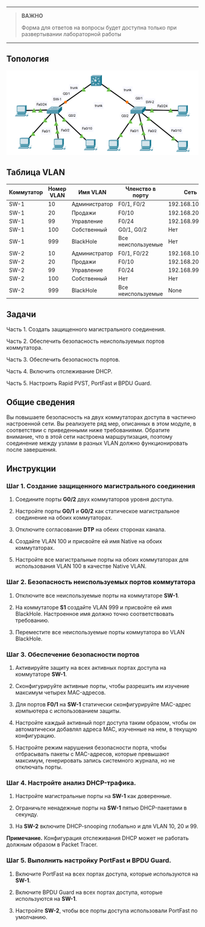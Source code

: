 
---

> **ВАЖНО**
> 
> Форма для ответов на вопросы будет доступна только при развертывании лабораторной работы 

---

## Топология

![](./assets/topology.png)

## Таблица VLAN

| **Коммутатор** | **Номер VLAN** | **Имя VLAN**      | **Членство в порту**   | **Сеть**            |
|------------|------------|---------------|--------------------|-----------------|
| SW-1       | 10         | Администратор | F0/1, F0/2         | 192.168.10.0/24 |
| SW-1       | 20         | Продажи       | F0/10              | 192.168.20.0/24 |
| SW-1       | 99         | Управление    | F0/24              | 192.168.99.0/24 |
| SW-1       | 100        | Собственный   | G0/1, G0/2         | Нет             |
| SW-1       | 999        | BlackHole     | Все неиспользуемые | Нет             |
| SW-2       | 10         | Администратор | F0/1, F0/22        | 192.168.10.0/24 |
| SW-2       | 20         | Продажи       | F0/10              | 192.168.20.0/24 |
| SW-2       | 99         | Управление    | F0/24              | 192.168.99.0/24 |
| SW-2       | 100        | Собственный   | Нет                | Нет             |
| SW-2       | 999        | BlackHole     | Все неиспользуемые | None            |

## Задачи

Часть 1. Создать защищенного магистрального соединения.

Часть 2. Обеспечить безопасность неиспользуемых портов коммутатора.

Часть 3. Обеспечить безопасность портов.

Часть 4. Включить отслеживание DHCP.

Часть 5. Настроить Rapid PVST, PortFast и BPDU Guard.

## Общие сведения

Вы повышаете безопасность на двух коммутаторах доступа в частично настроенной сети. Вы реализуете ряд мер, описанных в этом модуле, в соответствии с приведенными ниже требованиями. Обратите внимание, что в этой сети настроена маршрутизация, поэтому соединение между узлами в разных VLAN должно функционировать после завершения.

## Инструкции

### Шаг 1. Создание защищенного магистрального соединения

1.  Соедините порты **G0/2** двух коммутаторов уровня доступа.

2.  Настройте порты **G0/1** и **G0/2** как статическое магистральное соединение на обоих коммутаторах.

3.  Отключите согласование **DTP** на обеих сторонах канала.

4.  Создайте VLAN 100 и присвойте ей имя Native на обоих коммутаторах.

5.  Настройте все магистральные порты на обоих коммутаторах для использования VLAN 100 в качестве Native VLAN.

### Шаг 2. Безопасность неиспользуемых портов коммутатора

1.  Отключите все неиспользуемые порты на коммутаторе **SW-1**.

2.  На коммутаторе **S1** создайте VLAN 999 и присвойте ей имя BlackHole. Настроенное имя должно точно соответствовать требованию.

3.  Переместите все неиспользуемые порты коммутатора во VLAN BlackHole.

### Шаг 3. Обеспечение безопасности портов

1.  Активируйте защиту на всех активных портах доступа на коммутаторе **SW-1**.

2.  Сконфигурируйте активные порты, чтобы разрешить им изучение максимум четырех MAC-адресов.

3.  Для портов **F0/1** на **SW-1** статически сконфигурируйте MAC-адрес компьютера с использованием защиты.

4.  Настройте каждый активный порт доступа таким образом, чтобы он автоматически добавлял адреса МАС, изученные на нем, в текущую конфигурацию.

5.  Настройте режим нарушения безопасности порта, чтобы отбрасывать пакеты с MAC-адресов, которые превышают максимум, генерировать запись системного журнала, но не отключать порты.

### Шаг 4. Настройте анализ DHCP-трафика.

1.  Настройте магистральные порты на **SW-1** как доверенные.

2.  Ограничьте ненадежные порты на **SW-1** пятью DHCP-пакетами в секунду.

3.  На **SW-2** включите DHCP-snooping глобально и для VLAN 10, 20 и 99.

**Примечание.** Конфигурация отслеживания DHCP может не работать должным образом в Packet Tracer.

### Шаг 5. Выполнить настройку PortFast и BPDU Guard.

1.  Включите PortFast на всех портах доступа, которые используются на **SW-1**.

2.  Включите BPDU Guard на всех портах доступа, которые используются на **SW-1**.

3.  Настройте **SW-2**, чтобы все порты доступа использовали PortFast по умолчанию.

<!-- [Скачать файл Packet Tracer для локального запуска](./assets/11.6.1-lab.pka) -->
